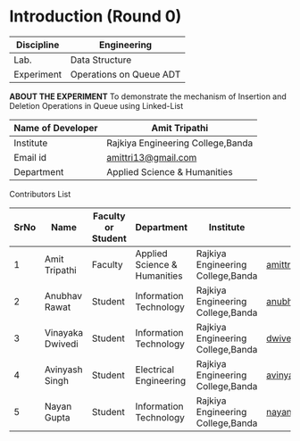 # Introduction (Round 0)

| Discipline  | Engineering |
| ------------- | ------------- |
| Lab.  | Data Structure  |
| Experiment  | Operations on Queue ADT  |

**ABOUT THE EXPERIMENT**
To demonstrate the mechanism of Insertion and Deletion Operations in Queue using Linked-List 

| Name of Developer | Amit Tripathi |
|-----------|----------|
| Institute | Rajkiya Engineering College,Banda |
| Email id | amittri13@gmail.com |
| Department | Applied Science & Humanities |

Contributors List



| SrNo | Name | Faculty or Student | Department | Institute |Email id|
|----- |-------------|--------------------|-----------|------------|---------|
|1 | Amit Tripathi | Faculty | Applied Science & Humanities | Rajkiya Engineering College,Banda | amittri13@gmail.com|
|2 | Anubhav Rawat | Student| Information Technology| Rajkiya Engineering College,Banda| anubhavrawat62@gmail.com|
|3 | Vinayaka Dwivedi | Student | Information Technology|Rajkiya Engineering College,Banda| dwivedivinayaka99@gmail.com|
|4 | Avinyash Singh | Student | Electrical Engineering | Rajkiya Engineering College,Banda| avinyash17@gmail.com|
|5 | Nayan Gupta | Student | Information Technology | Rajkiya Engineering College,Banda| nayan448@gmail.com|

